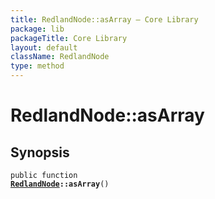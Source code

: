 ```yaml
---
title: RedlandNode::asArray — Core Library
package: lib
packageTitle: Core Library
layout: default
className: RedlandNode
type: method
---
```


# RedlandNode::asArray

## Synopsis

<code>public function <b><a href="RedlandNode">RedlandNode</a>::asArray</b>()</code>

